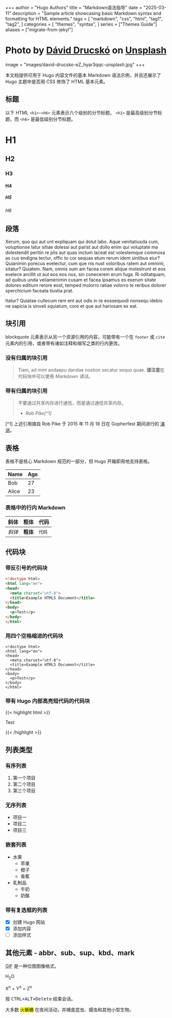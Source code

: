 +++
author = "Hugo Authors"
title = "Markdown语法指导"
date = "2025-03-11"
description = "Sample article showcasing basic Markdown syntax and formatting for HTML elements."
tags = [
    "markdown",
    "css",
    "html",
    "tag1",
    "tag2",
]
categories = [
    "themes",
    "syntax",
]
series = ["Themes Guide"]
aliases = ["migrate-from-jekyl"]
# Photo by <a href="https://unsplash.com/@drucsko?utm_content=creditCopyText&utm_medium=referral&utm_source=unsplash">Dávid Drucskó</a> on <a href="https://unsplash.com/photos/a-computer-screen-with-a-bunch-of-text-on-it-eZ_hyar3qqc?utm_content=creditCopyText&utm_medium=referral&utm_source=unsplash">Unsplash</a>
image = "images/david-drucsko-eZ_hyar3qqc-unsplash.jpg"
+++

本文档提供可用于 Hugo 内容文件的基本 Markdown 语法示例，并且还展示了 Hugo 主题中是否用 CSS 修饰了 HTML 基本元素。
<!--more-->

## 标题

以下 HTML `<h1>`-`<h6>` 元素表示六个级别的分节标题。 `<h1>` 是最高级别分节标题，而 `<h6>` 是最低级别分节标题。

# H1
## H2
### H3
#### H4
##### H5
###### H6

## 段落

Xerum, quo qui aut unt expliquam qui dolut labo. Aque venitatiusda cum, voluptionse latur sitiae dolessi aut parist aut dollo enim qui voluptate ma dolestendit peritin re plis aut quas inctum laceat est volestemque commosa as cus endigna tectur, offic to cor sequas etum rerum idem sintibus eiur? Quianimin porecus evelectur, cum que nis nust voloribus ratem aut omnimi, sitatur? Quiatem. Nam, omnis sum am facea corem alique molestrunt et eos evelece arcillit ut aut eos eos nus, sin conecerem erum fuga. Ri oditatquam, ad quibus unda veliamenimin cusam et facea ipsamus es exerum sitate dolores editium rerore eost, temped molorro ratiae volorro te reribus dolorer sperchicium faceata tiustia prat.

Itatur? Quiatae cullecum rem ent aut odis in re eossequodi nonsequ idebis ne sapicia is sinveli squiatum, core et que aut hariosam ex eat.

## 块引用

blockquote 元素表示从另一个资源引用的内容，可能带有一个在 `footer` 或 `cite` 元素内的引用，或者带有诸如注释和缩写之类的行内更改。

### 没有归属的块引用

> Tiam, ad mint andaepu dandae nostion secatur sequo quae.
> **请注意**在代码块中可以使用 *Markdown 语法*。

### 带有归属的块引用

> 不要通过共享内存进行通信，而是通过通信共享内存。<br>
> - <cite>Rob Pike[^1]</cite>

[^1] 上述引用摘自 Rob Pike 于 2015 年 11 月 18 日在 Gopherfest 期间进行的 [演讲](https://www.youtube.com/watch?v=PAAkCSZUG1c)。

## 表格

表格不是核心 Markdown 规范的一部分，但 Hugo 开箱即用地支持表格。

| Name | Age
| ------ | ------ |
| Bob | 27
| Alice | 23

### 表格中的行内 Markdown

| 斜体 | 粗体 | 代码 |
| ------ | ------ | ------ |
| *斜体* | **粗体** | `代码` |

## 代码块

### 带反引号的代码块

```html {linenos=true}
<!doctype html>
<html lang="en">
<head>
  <meta charset="utf-8">
  <title>Example HTML5 Document</title>
</head>
<body>
  <p>Test</p>
</body>
</html>
```

### 用四个空格缩进的代码块

    <!doctype html>
    <html lang="en">
    <head>
      <meta charset="utf-8">
      <title>Example HTML5 Document</title>
    </head>
    <body>
      <p>Test</p>
    </body>
    </html>

### 带有 Hugo 内部高亮短代码的代码块

{{< highlight html >}}
<!doctype html>
<html lang="en">
<head>
  <meta charset="utf-8">
  <title>Example HTML5 Document</title>
</head>
<body>
  <p>Test</p>
</body>
</html>
{{< /highlight >}}

## 列表类型

### 有序列表

1. 第一个项目
2. 第二个项目
3. 第三个项目

### 无序列表

* 项目一
* 项目二
* 项目三

### 嵌套列表

* 水果
  * 苹果
  * 橙子
  * 香蕉
* 乳制品
  * 牛奶
  * 奶酪

### 带有复选框的列表

- [x] 创建 Hugo 网站
- [x] 添加内容
- [ ] 添加样式

## 其他元素 - abbr、sub、sup、kbd、mark

<abbr title="图形交换格式">GIF</abbr> 是一种位图图像格式。

H<sub>2</sub>O

X<sup>n</sup> + Y<sup>n</sup> = Z<sup>n</sup>

按 <kbd><kbd>CTRL</kbd>+<kbd>ALT</kbd>+<kbd>Delete</kbd></kbd> 结束会话。

大多数 <mark>火蜥蜴</mark> 在夜间活动，并捕食昆虫、蠕虫和其他小型生物。
